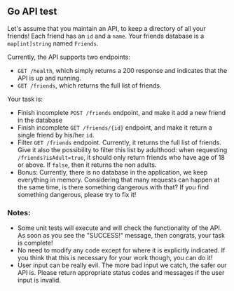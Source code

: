 ## Go API test

Let's assume that you maintain an API, to keep a directory of all your friends! Each friend has an `id` and a `name`.
Your friends database is a `map[int]string` named `Friends`.

Currently, the API supports two endpoints:

- `GET /health`, which simply returns a 200 response and indicates that the API is up and running.
- `GET /friends`, which returns the full list of friends.

Your task is:

- Finish incomplete `POST /friends` endpoint, and make it add a new friend in the database
- Finish incomplete `GET /friends/{id}` endpoint, and make it return a single friend by his/her `id`.
- Filter `GET /friends` endpoint. Currently, it returns the full list of friends. Give it also the possibility to filter
  this list by adulthood: when requesting `/friends?isAdult=true`, it should only return friends who have age of 18 or
  above. If `false`, then it returns the non adults.
- Bonus: Currently, there is no database in the application, we keep everything in memory. Considering that many
  requests can happen at the same time, is there something dangerous with that? If you find something dangerous, please
  try to fix it!

### Notes:

- Some unit tests will execute and will check the functionality of the API. As soon as you see the "SUCCESS!" message,
  then congrats, your task is complete!
- No need to modify any code except for where it is explicitly indicated. If you think that this is necessary for your
  work though, you can do it!
- User input can be really evil. The more bad input we catch, the safer our API is. Please return appropriate status
  codes and messages if the user input is invalid.